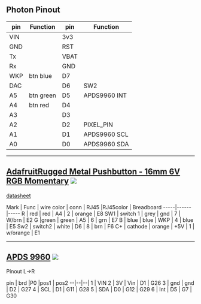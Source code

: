 

## Photon Pinout


pin | Function | pin | Function
----| ------- | ----| -------
VIN|  | 3v3 |
GND|  | RST |
Tx|  | VBAT |
Rx|  | GND |
WKP| btn blue | D7 |
DAC|  | D6 | SW2
A5| btn green  | D5 | APDS9960 INT
A4| btn red  | D4 |
A3|   | D3 |
A2|  | D2 | PIXEL_PIN
A1|   | D1 | APDS9960 SCL
A0|   | D0 | APDS9960 SDA
---

## [AdafruitRugged Metal Pushbutton - 16mm 6V RGB Momentary](https://www.adafruit.com/product/3350) ![](https://cdn-shop.adafruit.com/145x109/3350-01.jpg)
[datasheet](https://cdn-shop.adafruit.com/product-files/3350/C5279+datasheet+PM161F-10E-RGB-12V-S-IP67.pdf)


Mark | Func | wire color | conn | RJ45 |RJ45color | Breadboard
-----|------|-----
R | red | red | A4  | 2 | orange | E8
SW1 | switch 1 | grey  | gnd  | 7 | W/brn | E2
G |green | green | A5 | 6  | grn | E7
B | blue | blue | WKP | 4 | blue | E5
Sw2 | switch2 | white | D6 | 8 | brn | F6
C+ | cathode | orange | +5V | 1 | w/orange | E1

---
## [APDS 9960](https://www.adafruit.com/product/3595?gclid=CjwKCAjwkMbaBRBAEiwAlH5v_vXEeEj5wqdsNyfCPhlPawC_t2XqHsi7MnRGNWbrNEu6n_z87asYChoCqK0QAvD_BwE)  ![](https://cdn-shop.adafruit.com/145x109/3595-00.jpg)

Pinout L->R

pin | brd |P0 |pos1 | pos2
--|--|--|
1 | VIN
2 | 3V  | Vin | D1 | G26
3 | gnd  | gnd | D2 | G27
4 | SCL | D1 | G11 | G28
5 | SDA | D0 | G12 | G29
6 | Int | D5 | G7 | G30
